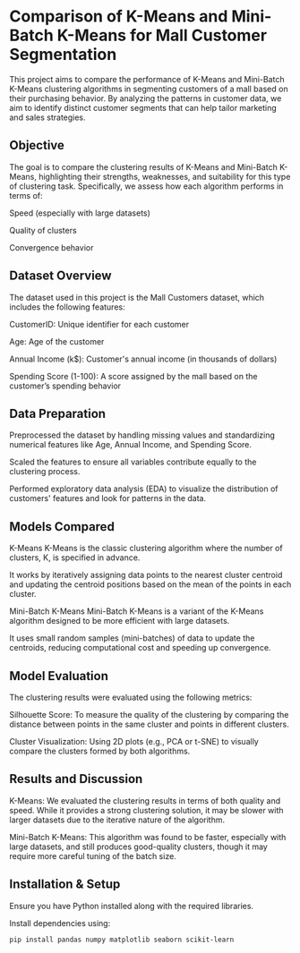 # Comparison of K-Means and Mini-Batch K-Means for Mall Customer Segmentation
This project aims to compare the performance of K-Means and Mini-Batch K-Means clustering algorithms in segmenting customers of a mall based on their purchasing behavior. By analyzing the patterns in customer data, we aim to identify distinct customer segments that can help tailor marketing and sales strategies.

## Objective
The goal is to compare the clustering results of K-Means and Mini-Batch K-Means, highlighting their strengths, weaknesses, and suitability for this type of clustering task. Specifically, we assess how each algorithm performs in terms of:

Speed (especially with large datasets)

Quality of clusters

Convergence behavior

## Dataset Overview
The dataset used in this project is the Mall Customers dataset, which includes the following features:

CustomerID: Unique identifier for each customer

Age: Age of the customer

Annual Income (k$): Customer's annual income (in thousands of dollars)

Spending Score (1-100): A score assigned by the mall based on the customer’s spending behavior

## Data Preparation
Preprocessed the dataset by handling missing values and standardizing numerical features like Age, Annual Income, and Spending Score.

Scaled the features to ensure all variables contribute equally to the clustering process.

Performed exploratory data analysis (EDA) to visualize the distribution of customers' features and look for patterns in the data.

## Models Compared
K-Means
K-Means is the classic clustering algorithm where the number of clusters, K, is specified in advance.

It works by iteratively assigning data points to the nearest cluster centroid and updating the centroid positions based on the mean of the points in each cluster.

Mini-Batch K-Means
Mini-Batch K-Means is a variant of the K-Means algorithm designed to be more efficient with large datasets.

It uses small random samples (mini-batches) of data to update the centroids, reducing computational cost and speeding up convergence.

## Model Evaluation
The clustering results were evaluated using the following metrics:

Silhouette Score: To measure the quality of the clustering by comparing the distance between points in the same cluster and points in different clusters.

Cluster Visualization: Using 2D plots (e.g., PCA or t-SNE) to visually compare the clusters formed by both algorithms.

## Results and Discussion
K-Means: We evaluated the clustering results in terms of both quality and speed. While it provides a strong clustering solution, it may be slower with larger datasets due to the iterative nature of the algorithm.

Mini-Batch K-Means: This algorithm was found to be faster, especially with large datasets, and still produces good-quality clusters, though it may require more careful tuning of the batch size.

## Installation & Setup

Ensure you have Python installed along with the required libraries.

Install dependencies using:

```bash
pip install pandas numpy matplotlib seaborn scikit-learn
